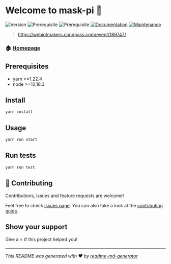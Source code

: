 # Welcome to mask-pi 👋
![Version](https://img.shields.io/badge/version-1.0.0-blue.svg?cacheSeconds=2592000)
![Prerequisite](https://img.shields.io/badge/yarn-%3E%3D1.22.4-blue.svg)
![Prerequisite](https://img.shields.io/badge/node-%3E%3D12.18.3-blue.svg)
[![Documentation](https://img.shields.io/badge/documentation-yes-brightgreen.svg)](https://github.com/waricoma/mask-pi#readme)
[![Maintenance](https://img.shields.io/badge/Maintained%3F-yes-green.svg)](https://github.com/waricoma/mask-pi/graphs/commit-activity)

> https://webiotmakers.connpass.com/event/189747/

### 🏠 [Homepage](https://github.com/waricoma/mask-pi#readme)

## Prerequisites

- yarn >=1.22.4
- node >=12.18.3

## Install

```sh
yarn install
```

## Usage

```sh
yarn run start
```

## Run tests

```sh
yarn run test
```

## 🤝 Contributing

Contributions, issues and feature requests are welcome!

Feel free to check [issues page](https://github.com/waricoma/mask-pi/issues). You can also take a look at the [contributing guide](https://github.com/waricoma/mask-pi/blob/master/CONTRIBUTING.md).

## Show your support

Give a ⭐️ if this project helped you!


***
_This README was generated with ❤️ by [readme-md-generator](https://github.com/kefranabg/readme-md-generator)_